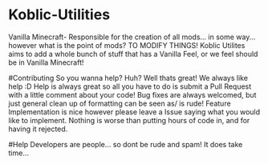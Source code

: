 # Koblic-Utilities
Vanilla Minecraft- Responsible for the creation of all mods... in some way... however what is the point of mods? TO MODIFY THINGS!
Koblic Utilites aims to add a whole bunch of stuff that has a Vanilla Feel, or we feel should be in Vanilla Minecraft!

#Contributing
So you wanna help? Huh? Well thats great! We always like help :D Help is always great so all you have to do is submit a Pull Request with a little comment about your code!
Bug fixes are always welcomed, but just general clean up of formatting can be seen as/ is rude! Feature Implementation is nice however please leave a Issue saying what you would like to implement.
Nothing is worse than putting hours of code in, and for having it rejected.

#Help
Developers are people... so dont be rude and spam! It does take time...
